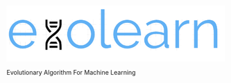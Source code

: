 ![Logo](https://github.com/HindyDS/evo-learn/blob/main/logo/evolearn.png)

Evolutionary Algorithm For Machine Learning
